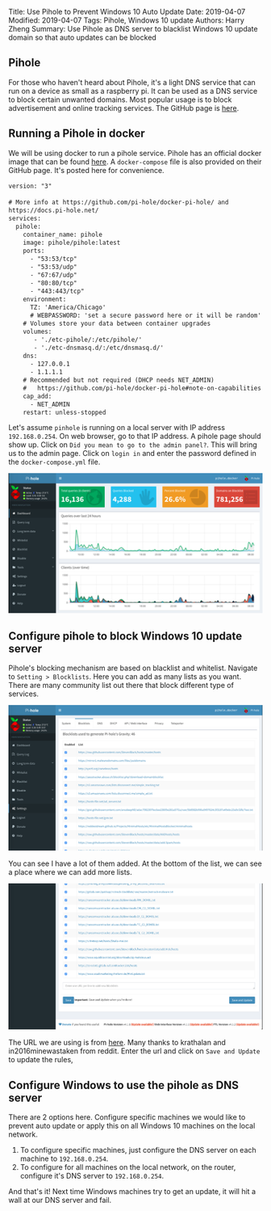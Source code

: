 Title: Use Pihole to Prevent Windows 10 Auto Update
Date: 2019-04-07
Modified: 2019-04-07
Tags: Pihole, Windows 10 update
Authors: Harry Zheng
Summary: Use Pihole as DNS server to blacklist Windows 10 update domain so that auto updates can be blocked


## Pihole

For those who haven't heard about Pihole, it's a light DNS service that can run on a device as small as a raspberry pi. It can be used as a DNS service to block certain unwanted domains. Most popular usage is to block advertisement and online tracking services. The GitHub page is [here](https://github.com/pi-hole/pi-hole). 

## Running a Pihole in docker

We will be using docker to run a pihole service. Pihole has an official docker image that can be found [here](https://github.com/pi-hole/docker-pi-hole). A `docker-compose` file is also provided on their GitHub page. It's posted here for convenience. 

```
version: "3"

# More info at https://github.com/pi-hole/docker-pi-hole/ and https://docs.pi-hole.net/
services:
  pihole:
    container_name: pihole
    image: pihole/pihole:latest
    ports:
      - "53:53/tcp"
      - "53:53/udp"
      - "67:67/udp"
      - "80:80/tcp"
      - "443:443/tcp"
    environment:
      TZ: 'America/Chicago'
      # WEBPASSWORD: 'set a secure password here or it will be random'
    # Volumes store your data between container upgrades
    volumes:
       - './etc-pihole/:/etc/pihole/'
       - './etc-dnsmasq.d/:/etc/dnsmasq.d/'
    dns:
      - 127.0.0.1
      - 1.1.1.1
    # Recommended but not required (DHCP needs NET_ADMIN)
    #   https://github.com/pi-hole/docker-pi-hole#note-on-capabilities
    cap_add:
      - NET_ADMIN
    restart: unless-stopped
```

Let's assume `pinhole` is running on a local server with IP address `192.168.0.254`. On web browser, go to that IP address. A pihole page should show up. Click on `Did you mean to go to the admin panel?`. This will bring us to the admin page. Click on `login in` and enter the password defined in the `docker-compose.yml` file. 

![Pihole admin](../images/pihole_1.png)

## Configure pihole to block Windows 10 update server

Pihole's blocking mechanism are based on blacklist and whitelist. Navigate to `Setting > Blocklists`. Here you can add as many lists as you want. There are many community list out there that block different type of services. 

![Pihole admin](../images/pihole_2.png)

You can see I have a lot of them added. At the bottom of the list, we can see a place where we can add more lists. 

![Pihole admin](../images/pihole_3.png)

The URL we are using is from [here](https://www.stadtmarketing-freifunk.de/WinUpdate.txt). Many thanks to krathalan and in2016minewastaken from reddit. Enter the url and click on `Save and Update` to update the rules, 

## Configure Windows to use the pihole as DNS server

There are 2 options here. Configure specific machines we would like to prevent auto update or apply this on all Windows 10 machines on the local network. 

1. To configure specific machines, just configure the DNS server on each machine to `192.168.0.254`. 
2. To configure for all machines on the local network, on the router, configure it's DNS server to `192.168.0.254`.

And that's it! Next time Windows machines try to get an update, it will hit a wall at our DNS server and fail. 



